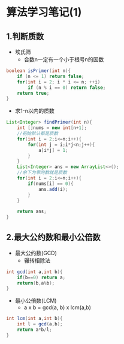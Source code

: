 
# 算法学习笔记(1)

## 1.判断质数
- 埃氏筛
	- 合数n一定有一个小于根号n的因数
```java
boolean isPrimer(int n){
	if (n <= 1) return false;
 	for(int i = 2; i * i <= n; ++i)
		if (n % i == 0) return false;
	return true;
}
```
	
- 求1-n以内的质数
```java
List<Integer> findPrimer(int n){
	int []nums = new int[n+1];
	//初始默认都是质数
	for(int i = 2;i<=n;i++){
		for(int j = i;i*j<n;j++){
			a[i*j] = 1;
		}
	}
	List<Integer> ans = new ArrayList<>();
	//余下为零的数就是质数
	for(int i = 2;i<=n;i++){
		if(nums[i] == 0){
			ans.add(i);
		}
	}
	
	return ans;
}
```

## 2.最大公约数和最小公倍数

- 最大公约数(GCD)
	- 辗转相除法
```java
int gcd(int a,int b){
	if(b==0) return a;
	return(b,a%b);
}
```

- 最小公倍数(LCM)
	- a x b = gcd(a, b) x lcm(a,b)
```java
int lcm(int a,int b){
	int l = gcd(a,b);
	return a*b/l;
}
```
